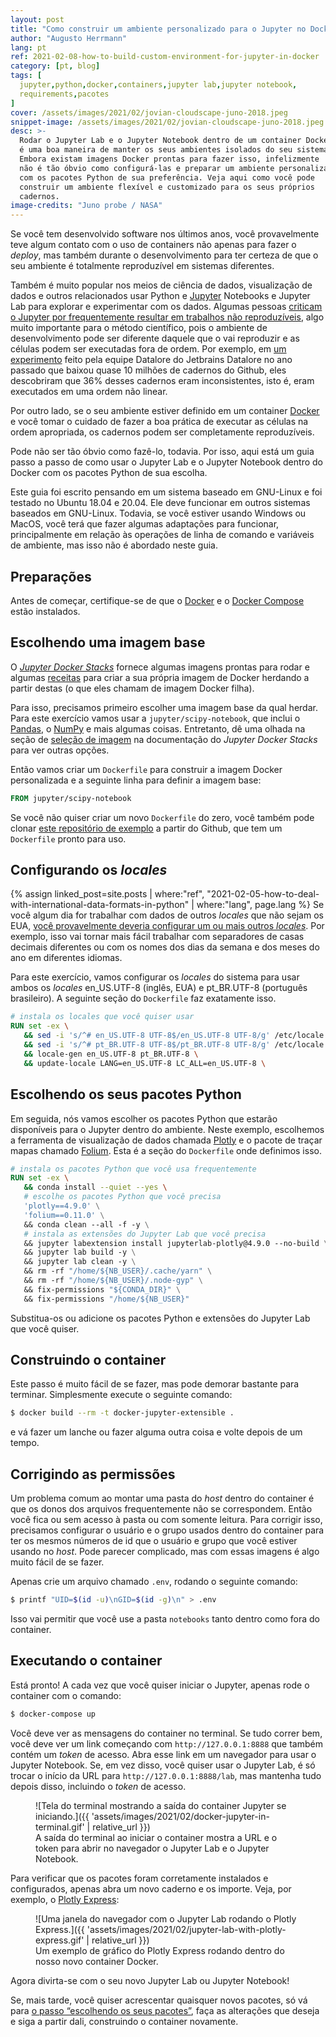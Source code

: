 ```yaml
---
layout: post
title: "Como construir um ambiente personalizado para o Jupyter no Docker"
author: "Augusto Herrmann"
lang: pt
ref: 2021-02-08-how-to-build-custom-environment-for-jupyter-in-docker
category: [pt, blog]
tags: [
  jupyter,python,docker,containers,jupyter lab,jupyter notebook,
  requirements,pacotes
]
cover: /assets/images/2021/02/jovian-cloudscape-juno-2018.jpeg
snippet-image: /assets/images/2021/02/jovian-cloudscape-juno-2018.jpeg
desc: >-
  Rodar o Jupyter Lab e o Jupyter Notebook dentro de um container Docker
  é uma boa maneira de manter os seus ambientes isolados do seu sistema.
  Embora existam imagens Docker prontas para fazer isso, infelizmente
  não é tão óbvio como configurá-las e preparar um ambiente personalizado
  com os pacotes Python de sua preferência. Veja aqui como você pode
  construir um ambiente flexível e customizado para os seus próprios
  cadernos.
image-credits: "Juno probe / NASA"
---
```


Se você tem desenvolvido software nos últimos anos, você provavelmente
teve algum contato com o uso de containers não apenas para fazer o
*deploy*, mas também durante o desenvolvimento para ter certeza de que
o seu ambiente é totalmente reproduzível em sistemas diferentes.

Também é muito popular nos meios de ciência de dados, visualização de
dados e outros relacionados usar Python e
[Jupyter](https://jupyter.org/) Notebooks e Jupyter Lab para explorar e
experimentar com os dados. Algumas pessoas
[criticam o Jupyter por frequentemente resultar em trabalhos não reproduzíveis](https://adamrule.com/files/papers/chi_2018.pdf),
algo muito importante para o método científico, pois o ambiente de
desenvolvimento pode ser diferente daquele que o vai reproduzir e as
células podem ser executadas fora de ordem. Por exemplo, em
[um experimento](https://blog.jetbrains.com/datalore/2020/12/17/we-downloaded-10-000-000-jupyter-notebooks-from-github-this-is-what-we-learned/)
feito pela equipe Datalore do Jetbrains Datalore no ano passado que
baixou quase 10 milhões de cadernos do Github, eles descobriram que 36%
desses cadernos eram inconsistentes, isto é, eram executados em uma
ordem não linear.

Por outro lado, se o seu ambiente estiver definido em um container
[Docker](https://en.wikipedia.org/wiki/Docker_(software)) e você tomar
o cuidado de fazer a boa prática de executar as células na ordem
apropriada, os cadernos podem ser completamente reproduzíveis.

Pode não ser tão óbvio como fazê-lo, todavia. Por isso, aqui está um
guia passo a passo de como usar o Jupyter Lab e o Jupyter Notebook
dentro do Docker com os pacotes Python de sua escolha.

Este guia foi escrito pensando em um sistema baseado em GNU-Linux e foi
testado no Ubuntu 18.04 e 20.04. Ele deve funcionar em outros sistemas
baseados em GNU-Linux. Todavia, se você estiver usando Windows ou MacOS,
você terá que fazer algumas adaptações para funcionar, principalmente em
relação às operações de linha de comando e variáveis de ambiente, mas
isso não é abordado neste guia.

## Preparações

Antes de começar, certifique-se de que o
[Docker](https://docs.docker.com/engine/install/) e o
[Docker Compose](https://docs.docker.com/compose/install/) estão
instalados.

## Escolhendo uma imagem base

O
*[Jupyter Docker Stacks](https://jupyter-docker-stacks.readthedocs.io/en/latest/index.html)*
fornece algumas imagens prontas para rodar e algumas
[receitas](https://jupyter-docker-stacks.readthedocs.io/en/latest/using/recipes.html#using-pip-install-or-conda-install-in-a-child-docker-image)
para criar a sua própria imagem de Docker herdando a partir destas (o
que eles chamam de imagem Docker filha).

Para isso, precisamos primeiro escolher uma imagem base da qual herdar.
Para este exercício vamos usar a `jupyter/scipy-notebook`, que inclui
o [Pandas](https://pandas.pydata.org/), o [NumPy](https://numpy.org/)
e mais algumas coisas. Entretanto, dê uma olhada na seção de
[seleção de imagem](https://jupyter-docker-stacks.readthedocs.io/en/latest/using/selecting.html)
na documentação do *Jupyter Docker Stacks* para ver outras opções.

Então vamos criar um `Dockerfile` para construir a imagem Docker
personalizada e a seguinte linha para definir a imagem base:

```dockerfile
FROM jupyter/scipy-notebook
```

Se você não quiser criar um novo `Dockerfile` do zero, você também pode
clonar
[este repositório de exemplo](https://github.com/augusto-herrmann/docker-jupyter-extensible)
a partir do Github, que tem um `Dockerfile` pronto para uso.

## Configurando os *locales*

{% assign linked_post=site.posts | where:"ref", "2021-02-05-how-to-deal-with-international-data-formats-in-python" | where:"lang", page.lang %}
Se você algum dia for trabalhar com dados de outros *locales* que não
sejam os EUA,
[você provavelmente deveria configurar um ou mais outros *locales*]({{linked_post.first.url}}).
Por exemplo, isso vai tornar mais fácil trabalhar com separadores de
casas decimais diferentes ou com os nomes dos dias da semana e dos meses
do ano em diferentes idiomas.

Para este exercício, vamos configurar os *locales* do sistema para usar
ambos os *locales* en_US.UTF-8 (inglês, EUA) e pt_BR.UTF-8 (português
brasileiro). A seguinte seção do `Dockerfile` faz exatamente isso.

```dockerfile
# instala os locales que você quiser usar
RUN set -ex \
   && sed -i 's/^# en_US.UTF-8 UTF-8$/en_US.UTF-8 UTF-8/g' /etc/locale.gen \
   && sed -i 's/^# pt_BR.UTF-8 UTF-8$/pt_BR.UTF-8 UTF-8/g' /etc/locale.gen \
   && locale-gen en_US.UTF-8 pt_BR.UTF-8 \
   && update-locale LANG=en_US.UTF-8 LC_ALL=en_US.UTF-8 \
```

## Escolhendo os seus pacotes Python

Em seguida, nós vamos escolher os pacotes Python que estarão disponíveis
para o Jupyter dentro do ambiente. Neste exemplo, escolhemos a ferramenta
de visualização de dados chamada [Plotly](https://plotly.com/python/) e
o pacote de traçar mapas chamado
[Folium](https://python-visualization.github.io/folium/). Esta é a
seção do `Dockerfile` onde definimos isso.

```dockerfile
# instala os pacotes Python que você usa frequentemente
RUN set -ex \
   && conda install --quiet --yes \
   # escolhe os pacotes Python que você precisa
   'plotly==4.9.0' \
   'folium==0.11.0' \
   && conda clean --all -f -y \
   # instala as extensões do Jupyter Lab que você precisa
   && jupyter labextension install jupyterlab-plotly@4.9.0 --no-build \
   && jupyter lab build -y \
   && jupyter lab clean -y \
   && rm -rf "/home/${NB_USER}/.cache/yarn" \
   && rm -rf "/home/${NB_USER}/.node-gyp" \
   && fix-permissions "${CONDA_DIR}" \
   && fix-permissions "/home/${NB_USER}"
```

Substitua-os ou adicione os pacotes Python e extensões do Jupyter Lab
que você quiser.

## Construindo o container

Este passo é muito fácil de se fazer, mas pode demorar bastante para
terminar. Simplesmente execute o seguinte comando:

```sh
$ docker build --rm -t docker-jupyter-extensible .
```

e vá fazer um lanche ou fazer alguma outra coisa e volte depois de um
tempo.

## Corrigindo as permissões

Um problema comum ao montar uma pasta do *host* dentro do container é
que os donos dos arquivos frequentemente não se correspondem. Então
você fica ou sem acesso à pasta ou com somente leitura. Para corrigir
isso, precisamos configurar o usuário e o grupo usados dentro do
container para ter os mesmos números de id que o usuário e grupo que
você estiver usando no *host*. Pode parecer complicado, mas com essas
imagens é algo muito fácil de se fazer.

Apenas crie um arquivo chamado `.env`, rodando o seguinte comando:

```sh
$ printf "UID=$(id -u)\nGID=$(id -g)\n" > .env
```

Isso vai permitir que você use a pasta `notebooks` tanto dentro como
fora do container.

## Executando o container

Está pronto! A cada vez que você quiser iniciar o Jupyter, apenas rode o
container com o comando:

```sh
$ docker-compose up
```

Você deve ver as mensagens do container no terminal. Se tudo correr bem,
você deve ver um link começando com `http://127.0.0.1:8888` que também
contém um *token* de acesso. Abra esse link em um navegador para usar o
Jupyter Notebook. Se, em vez disso, você quiser usar o Jupyter Lab, é
só trocar o início da URL para
`http://127.0.0.1:8888/lab`, mas mantenha tudo depois disso, incluindo
o *token* de acesso.

<figure markdown="1">
![Tela do terminal mostrando a saída do container Jupyter se iniciando.]({{ 'assets/images/2021/02/docker-jupyter-in-terminal.gif' | relative_url }})
<figcaption>A saída do terminal ao iniciar o container mostra a URL e o
token para abrir no navegador o Jupyter Lab e o Jupyter Notebook.</figcaption>
</figure>

Para verificar que os pacotes foram corretamente instalados e
configurados, apenas abra um novo caderno e os importe. Veja, por
exemplo, o
[Plotly Express](https://plotly.com/python/plotly-express/):

<figure markdown="1">
![Uma janela do navegador com o Jupyter Lab rodando o Plotly Express.]({{ 'assets/images/2021/02/jupyter-lab-with-plotly-express.gif' | relative_url }})
<figcaption>Um exemplo de gráfico do Plotly Express rodando dentro do
nosso novo container Docker.</figcaption>
</figure>

Agora divirta-se com o seu novo Jupyter Lab ou Jupyter Notebook!

Se, mais tarde, você quiser acrescentar quaisquer novos pacotes, só vá
para
[o passo “escolhendo os seus pacotes”](#escolhendo-os-seus-pacotes-python),
faça as alterações que deseja e siga a partir dali, construindo o
container novamente.
